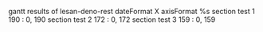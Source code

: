 gantt
   	results of lesan-deno-rest
    dateFormat X
    axisFormat %s
    section test 1
    190   : 0, 190
    section test 2
    172   : 0, 172
    section test 3
    159   : 0, 159